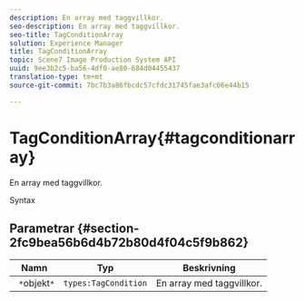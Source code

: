 ```yaml
---
description: En array med taggvillkor.
seo-description: En array med taggvillkor.
seo-title: TagConditionArray
solution: Experience Manager
title: TagConditionArray
topic: Scene7 Image Production System API
uuid: 9ee3b2c5-ba56-4df0-ae80-684d04455437
translation-type: tm+mt
source-git-commit: 7bc7b3a86fbcdc57cfdc31745fae3afc06e44b15

---
```



# TagConditionArray{#tagconditionarray}

En array med taggvillkor.

Syntax

## Parametrar {#section-2fc9bea56b6d4b72b80d4f04c5f9b862}

| Namn | Typ | Beskrivning |
|---|---|---|
| ` *`objekt`*` | `types:TagCondition` | En array med taggvillkor. |

